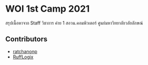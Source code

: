 # WOI 1st Camp 2021 

สรุปเนื้อหาจาก Staff วิชาการ ค่าย 1 สอวน.คอมพิวเตอร์ ศูนย์มหาวิทยาลัยวลัยลักษณ์

## Contributors
- [ratchanonp](https://github.com/ratchanonp/) 
- [RuffLogix](https://github.com/RuffLogix)
